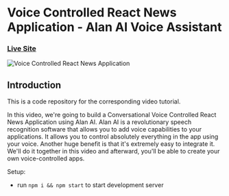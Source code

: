 # Voice Controlled React News Application - Alan AI Voice Assistant

### [Live Site](https://alan-news-app.netlify.app/)

![Voice Controlled React News Application](news_img![image](https://user-images.githubusercontent.com/63579089/119833624-e2cce380-bf1c-11eb-959b-f6924674a48f.png))

## Introduction
This is a code repository for the corresponding video tutorial. 

In this video, we're going to build a Conversational Voice Controlled React News Application using Alan AI. Alan AI is a revolutionary speech recognition software that allows you to add voice capabilities to your applications. It allows you to control absolutely everything in the app using your voice. Another huge benefit is that it's extremely easy to integrate it. We'll do it together in this video and afterward, you'll be able to create your own voice-controlled apps.  

Setup:
- run ```npm i && npm start``` to start development server
